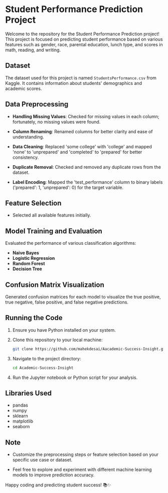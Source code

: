 # Student Performance Prediction Project

Welcome to the repository for the Student Performance Prediction project! This project is focused on predicting student performance based on various features such as gender, race, parental education, lunch type, and scores in math, reading, and writing.

## Dataset

The dataset used for this project is named `StudentsPerformance.csv` from Kaggle. It contains information about students' demographics and academic scores.

## Data Preprocessing

- **Handling Missing Values**: Checked for missing values in each column; fortunately, no missing values were found.

- **Column Renaming**: Renamed columns for better clarity and ease of understanding.

- **Data Cleaning**: Replaced 'some college' with 'college' and mapped 'none' to 'unprepared' and 'completed' to 'prepared' for better consistency.

- **Duplicate Removal**: Checked and removed any duplicate rows from the dataset.

- **Label Encoding**: Mapped the 'test_performance' column to binary labels ('prepared': 1, 'unprepared': 0) for the target variable.

## Feature Selection

- Selected all available features initially.

## Model Training and Evaluation

Evaluated the performance of various classification algorithms:

- **Naive Bayes**
- **Logistic Regression**
- **Random Forest**
- **Decision Tree**

## Confusion Matrix Visualization

Generated confusion matrices for each model to visualize the true positive, true negative, false positive, and false negative predictions.

## Running the Code

1. Ensure you have Python installed on your system.

2. Clone this repository to your local machine:

    ```bash
    git clone https://github.com/mahekdesai/Aacademic-Success-Insight.git
    ```

3. Navigate to the project directory:

    ```bash
    cd Academic-Success-Insight
    ```

4. Run the Jupyter notebook or Python script for your analysis.

## Libraries Used

- pandas
- numpy
- sklearn
- matplotlib
- seaborn

## Note

- Customize the preprocessing steps or feature selection based on your specific use case or dataset.

- Feel free to explore and experiment with different machine learning models to improve prediction accuracy.

Happy coding and predicting student success! 📚✨

